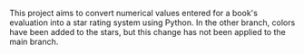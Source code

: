 This project aims to convert numerical values entered for a book's evaluation into a star rating system using Python. In the other branch, colors have been added to the stars, but this change has not been applied to the main branch.
